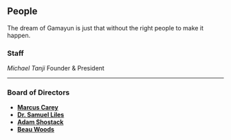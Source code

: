 ## People

The dream of Gamayun is just that without the right people to make it happen.

### Staff

*Michael Tanji* Founder & President

***

### Board of Directors

* **[Marcus Carey](https://www.linkedin.com/in/marcuscarey/)**
* **[Dr. Samuel Liles](https://www.linkedin.com/in/drliles/)**
* **[Adam Shostack](https://www.linkedin.com/in/shostack/)**
* **[Beau Woods](https://www.linkedin.com/in/beauwoods/)**

